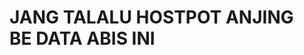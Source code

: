 <!DOCTYPE html>
<html lang="id">
<head>
  <meta charset="UTF-8">
  <meta name="viewport" content="width=device-width, initial-scale=1">
</head>
<body>
  <h1>JANG TALALU HOSTPOT ANJING<br>BE DATA ABIS INI</h1>
</body>
</html>
<!DOCTYPE html>
<html lang="id">
<head>
  <meta charset="UTF-8">
  <meta name="viewport" content="width=device-width, initial-scale=1">
  
